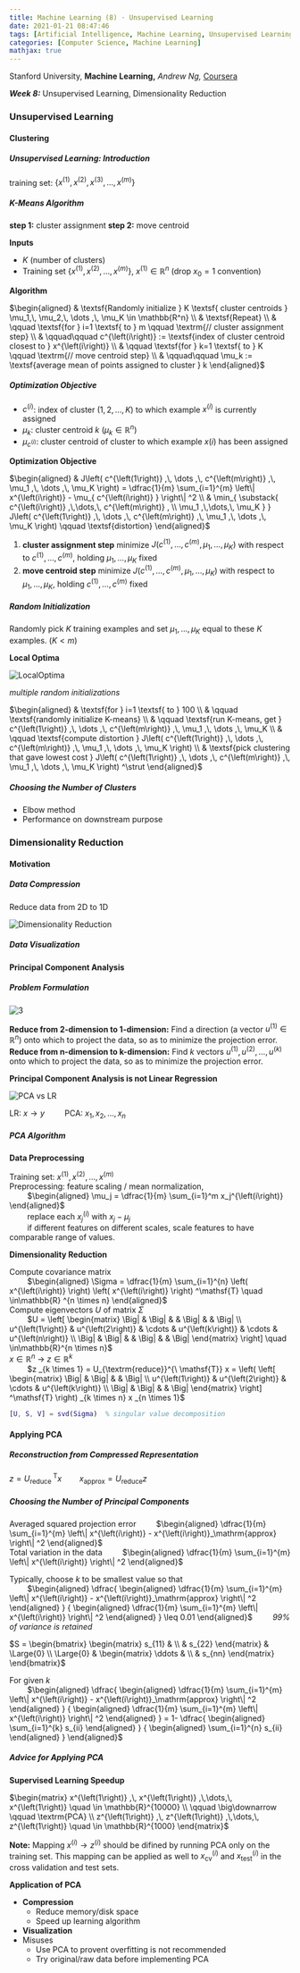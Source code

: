 ```yaml
---
title: Machine Learning (8) · Unsupervised Learning
date: 2021-01-21 08:47:46
tags: [Artificial Intelligence, Machine Learning, Unsupervised Learning]
categories: [Computer Science, Machine Learning]
mathjax: true
---
```


Stanford University, **Machine Learning,** *Andrew Ng,* [Coursera](https://www.coursera.org/learn/machine-learning/home/info)

***Week 8:*** Unsupervised Learning, Dimensionality Reduction

### Unsupervised Learning

#### Clustering

##### Unsupervised Learning: Introduction

training set: $\left\{ x^{\left(1\right)},\, x^{\left(2\right)},\, x^{\left(3\right)},\, \dots ,\, x^{\left(m\right)} \right\}$

##### K-Means Algorithm

**step 1:** cluster assignment
**step 2:** move centroid

<!-- more -->

**Inputs**

- $K$ (number of clusters)
- Training set $\left\{ x^{\left(1\right)},\, x^{\left(2\right)},\, \dots ,\, x^{\left(m\right)} \right\}$, $x^{\left(1\right)} \in \mathbb{R}^n$ (drop $x_0=1$ convention)

**Algorithm**

$\begin{aligned} & \textsf{Randomly initialize } K \textsf{ cluster centroids } \mu_1,\, \mu_2,\, \dots ,\, \mu_K \in \mathbb{R^n} \\ & \textsf{Repeat} \\ & \qquad \textsf{for } i=1 \textsf{ to } m \qquad \textrm{// cluster assignment step} \\ & \qquad\qquad c^{\left(i\right)} := \textsf{index of cluster centroid closest to } x^{\left(i\right)} \\ & \qquad \textsf{for } k=1 \textsf{ to } K \qquad \textrm{// move centroid step} \\ & \qquad\qquad \mu_k := \textsf{average mean of points assigned to cluster } k \end{aligned}$

##### Optimization Objective

- $c^{\left(i\right)}$: index of cluster $\left( 1,\,2,\,\dots,\,K \right)$ to which example $x^{\left(i\right)}$ is currently assigned
- $\mu_k$: cluster centroid $k$ $\left( \mu_k \in \mathbb{R}^n \right)$
- $\mu_{c^{\left(i\right)}}$: cluster centroid of cluster to which example $x\left(i\right)$ has been assigned

**Optimization Objective**

$\begin{aligned} & J\left( c^{\left(1\right)} ,\, \dots ,\, c^{\left(m\right)} ,\, \mu_1 ,\, \dots ,\, \mu_K \right) = \dfrac{1}{m} \sum_{i=1}^{m} \left\| x^{\left(i\right)} - \mu_{ c^{\left(i\right)} } \right\| ^2 \\ & \min_{ \substack{ c^{\left(i\right)} ,\,\dots,\, c^{\left(m\right)} , \\ \mu_1 ,\,\dots,\, \mu_K } } J\left( c^{\left(1\right)} ,\, \dots ,\, c^{\left(m\right)} ,\, \mu_1 ,\, \dots ,\, \mu_K \right) \qquad \textsf{distortion} \end{aligned}$

1. **cluster assignment step**
   minimize $J\left( c^{\left(1\right)} ,\, \dots ,\, c^{\left(m\right)} ,\, \mu_1 ,\, \dots ,\, \mu_K \right)$ with respect to $c^{\left(1\right)} ,\, \dots ,\, c^{\left(m\right)}$, holding $\mu_1 ,\, \dots ,\, \mu_K$ fixed
2. **move centroid step**
   minimize $J\left( c^{\left(1\right)} ,\, \dots ,\, c^{\left(m\right)} ,\, \mu_1 ,\, \dots ,\, \mu_K \right)$ with respect to $\mu_1 ,\, \dots ,\, \mu_K$, holding $c^{\left(1\right)} ,\, \dots ,\, c^{\left(m\right)}$ fixed

##### Random Initialization

Randomly pick $K$ training examples and set $\mu_1 ,\,\dots,\, \mu_K$ equal to these $K$ examples. $\left( K \lt m \right)$

**Local Optima**

![LocalOptima](Machine-Learning-Andrew-Ng-8/1.png)

*multiple random initializations*

$\begin{aligned} & \textsf{for } i=1 \textsf{ to } 100 \\ & \qquad \textsf{randomly initialize K-means} \\ & \qquad \textsf{run K-means, get } c^{\left(1\right)} ,\, \dots ,\, c^{\left(m\right)} ,\, \mu_1 ,\, \dots ,\, \mu_K \\ & \qquad \textsf{compute distortion } J\left( c^{\left(1\right)} ,\, \dots ,\, c^{\left(m\right)} ,\, \mu_1 ,\, \dots ,\, \mu_K \right) \\ & \textsf{pick clustering that gave lowest cost } J\left( c^{\left(1\right)} ,\, \dots ,\, c^{\left(m\right)} ,\, \mu_1 ,\, \dots ,\, \mu_K \right) ^\strut \end{aligned}$

##### Choosing the Number of Clusters

- Elbow method
- Performance on downstream purpose

### Dimensionality Reduction

#### Motivation

##### Data Compression

Reduce data from 2D to 1D

![Dimensionality Reduction](Machine-Learning-Andrew-Ng-8/2.png)

##### Data Visualization

#### Principal Component Analysis

##### Problem Formulation

![3](Machine-Learning-Andrew-Ng-8/3.png)

**Reduce from 2-dimension to 1-dimension:** Find a direction (a vector $u^{\left(1\right)} \in \mathbb{R}^n$) onto which to project the data, so as to minimize the projection error.  
**Reduce from n-dimension to k-dimension:** Find $k$ vectors $u^{\left(1\right)} ,\, u^{\left(2\right)} ,\,\dots,\, u^{\left(k\right)}$ onto which to project the data, so as to minimize the projection error.

**Principal Component Analysis is not Linear Regression**

![PCA vs LR](Machine-Learning-Andrew-Ng-8/4.png)

LR:  $x \rightarrow y$ &emsp;&emsp; PCA: $x_1 ,\, x_2 ,\,\dots,\, x_n$

##### PCA Algorithm

**Data Preprocessing**

Training set: $x^{\left(1\right)} ,\, x^{\left(2\right)} ,\,\dots,\, x^{\left(m\right)}$  
Preprocessing: feature scaling / mean normalization,  
&emsp;&emsp; $\begin{aligned} \mu_j = \dfrac{1}{m} \sum_{i=1}^m x_j^{\left(i\right)} \end{aligned}$  
&emsp;&emsp; replace each $x_j^{\left(i\right)}$ with $x_j-\mu_j$  
&emsp;&emsp; if different features on different scales, scale features to have comparable range of values.

**Dimensionality Reduction**

Compute covariance matrix  
&emsp;&emsp; $\begin{aligned} \Sigma = \dfrac{1}{m} \sum_{i=1}^{n} \left( x^{\left(i\right)} \right) \left( x^{\left(i\right)} \right) ^\mathsf{T} \quad \in\mathbb{R} ^{n \times n} \end{aligned}$  
Compute eigenvectors $U$ of matrix $\Sigma$  
&emsp;&emsp; $U = \left[ \begin{matrix} \Big| & \Big| & & \Big| & & \Big| \\ u^{\left(1\right)} & u^{\left(2\right)} & \cdots & u^{\left(k\right)} & \cdots & u^{\left(n\right)} \\ \Big| & \Big| & & \Big| & & \Big| \end{matrix} \right]  \quad \in\mathbb{R}^{n \times n}$  
$x \in \mathbb{R}^n \ \longrightarrow \ z \in \mathbb{R}^k$  
&emsp;&emsp; $z _{k \times 1} = U_{\textrm{reduce}}^{\ \mathsf{T}} x = \left( \left[ \begin{matrix} \Big| & \Big| & & \Big| \\ u^{\left(1\right)} & u^{\left(2\right)} & \cdots & u^{\left(k\right)} \\ \Big| & \Big| & & \Big| \end{matrix} \right] ^\mathsf{T} \right) _{k \times n} x _{n \times 1}$

```matlab
[U, S, V] = svd(Sigma)  % singular value decomposition
```

#### Applying PCA

##### Reconstruction from Compressed Representation

$z = U_{\textrm{reduce}}^{\ \mathsf{T}} x \qquad x_{\textrm{approx}} = U_{\textrm{reduce}} z$

##### Choosing the Number of Principal Components

Averaged squared projection error
&emsp;&emsp; $\begin{aligned} \dfrac{1}{m} \sum_{i=1}^{m} \left\| x^{\left(i\right)} - x^{\left(i\right)}_\mathrm{approx} \right\| ^2 \end{aligned}$  
Total variation in the data
&emsp;&emsp; $\begin{aligned} \dfrac{1}{m} \sum_{i=1}^{m} \left\| x^{\left(i\right)} \right\| ^2 \end{aligned}$

Typically, choose $k$ to be smallest value so that  
&emsp;&emsp; $\begin{aligned} \dfrac{ \begin{aligned} \dfrac{1}{m} \sum_{i=1}^{m} \left\| x^{\left(i\right)} - x^{\left(i\right)}_\mathrm{approx} \right\| ^2 \end{aligned} } { \begin{aligned} \dfrac{1}{m} \sum_{i=1}^{m} \left\| x^{\left(i\right)} \right\| ^2 \end{aligned} } \leq 0.01 \end{aligned}$ &emsp;&emsp; *99% of variance is retained*

$S = \begin{bmatrix} \begin{matrix} s_{11} & \\ & s_{22} \end{matrix} & \Large{0} \\ \Large{0} & \begin{matrix} \ddots & \\ & s_{nn} \end{matrix} \end{bmatrix}$

For given $k$  
&emsp;&emsp; $\begin{aligned} \dfrac{ \begin{aligned} \dfrac{1}{m} \sum_{i=1}^{m} \left\| x^{\left(i\right)} - x^{\left(i\right)}_\mathrm{approx} \right\| ^2 \end{aligned} } { \begin{aligned} \dfrac{1}{m} \sum_{i=1}^{m} \left\| x^{\left(i\right)} \right\| ^2 \end{aligned} } = 1- \dfrac{ \begin{aligned} \sum_{i=1}^{k} s_{ii} \end{aligned} } { \begin{aligned} \sum_{i=1}^{n} s_{ii} \end{aligned} } \end{aligned}$

##### Advice for Applying PCA

**Supervised Learning Speedup**

$\begin{matrix} x^{\left(1\right)} ,\, x^{\left(1\right)} ,\,\dots,\, x^{\left(1\right)} \quad \in \mathbb{R}^{10000} \\ \qquad \big\downarrow \qquad \textrm{PCA} \\ z^{\left(1\right)} ,\, z^{\left(1\right)} ,\,\dots,\, z^{\left(1\right)} \quad \in \mathbb{R}^{1000} \end{matrix}$

**Note:** Mapping $x^{\left(i\right)} \rightarrow z^{\left(i\right)}$ should be difined by running PCA only on the training set. This mapping can be applied as well to $x^{\left(i\right)} _\textrm{cv}$ and $x^{\left(i\right)} _\textrm{test}$ in the cross validation and test sets.

**Application of PCA**

- **Compression**
  - Reduce memory/disk space
  - Speed up learning algorithm
- **Visualization**
- Misuses
  - Use PCA to provent overfitting is not recommended
  - Try original/raw data before implementing PCA
